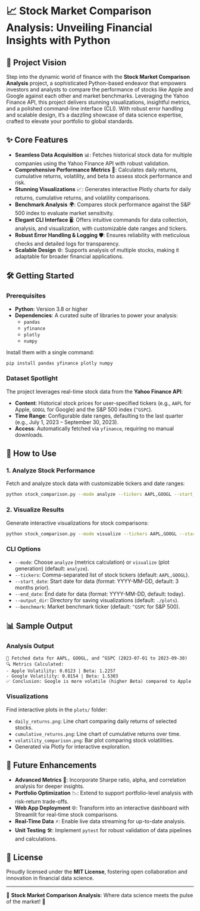 # 📈 Stock Market Comparison Analysis: Unveiling Financial Insights with Python

## 🌟 Project Vision
Step into the dynamic world of finance with the **Stock Market Comparison Analysis** project, a sophisticated Python-based endeavor that empowers investors and analysts to compare the performance of stocks like Apple and Google against each other and market benchmarks. Leveraging the Yahoo Finance API, this project delivers stunning visualizations, insightful metrics, and a polished command-line interface (CLI). With robust error handling and scalable design, it’s a dazzling showcase of data science expertise, crafted to elevate your portfolio to global standards.

## ✨ Core Features
- **Seamless Data Acquisition** 📊: Fetches historical stock data for multiple companies using the Yahoo Finance API with robust validation.
- **Comprehensive Performance Metrics** 🧠: Calculates daily returns, cumulative returns, volatility, and beta to assess stock performance and risk.
- **Stunning Visualizations** 📈: Generates interactive Plotly charts for daily returns, cumulative returns, and volatility comparisons.
- **Benchmark Analysis** 🌍: Compares stock performance against the S&P 500 index to evaluate market sensitivity.
- **Elegant CLI Interface** 🖥️: Offers intuitive commands for data collection, analysis, and visualization, with customizable date ranges and tickers.
- **Robust Error Handling & Logging** 🛡️: Ensures reliability with meticulous checks and detailed logs for transparency.
- **Scalable Design** ⚙️: Supports analysis of multiple stocks, making it adaptable for broader financial applications.

## 🛠️ Getting Started

### Prerequisites
- **Python**: Version 3.8 or higher
- **Dependencies**: A curated suite of libraries to power your analysis:
  - `pandas`
  - `yfinance`
  - `plotly`
  - `numpy`

Install them with a single command:
```bash
pip install pandas yfinance plotly numpy
```

### Dataset Spotlight
The project leverages real-time stock data from the **Yahoo Finance API**:
- **Content**: Historical stock prices for user-specified tickers (e.g., `AAPL` for Apple, `GOOGL` for Google) and the S&P 500 index (`^GSPC`).
- **Time Range**: Configurable date ranges, defaulting to the last quarter (e.g., July 1, 2023 – September 30, 2023).
- **Access**: Automatically fetched via `yfinance`, requiring no manual downloads.

## 🎉 How to Use

### 1. Analyze Stock Performance
Fetch and analyze stock data with customizable tickers and date ranges:
```bash
python stock_comparison.py --mode analyze --tickers AAPL,GOOGL --start_date 2023-07-01 --end_date 2023-09-30
```

### 2. Visualize Results
Generate interactive visualizations for stock comparisons:
```bash
python stock_comparison.py --mode visualize --tickers AAPL,GOOGL --start_date 2023-07-01 --end_date 2023-09-30
```

### CLI Options
- `--mode`: Choose `analyze` (metrics calculation) or `visualize` (plot generation) (default: `analyze`).
- `--tickers`: Comma-separated list of stock tickers (default: `AAPL,GOOGL`).
- `--start_date`: Start date for data (format: YYYY-MM-DD, default: 3 months prior).
- `--end_date`: End date for data (format: YYYY-MM-DD, default: today).
- `--output_dir`: Directory for saving visualizations (default: `./plots`).
- `--benchmark`: Market benchmark ticker (default: `^GSPC` for S&P 500).

## 📊 Sample Output

### Analysis Output
```
🌟 Fetched data for AAPL, GOOGL, and ^GSPC (2023-07-01 to 2023-09-30)
🔍 Metrics Calculated:
- Apple Volatility: 0.0123 | Beta: 1.2257
- Google Volatility: 0.0154 | Beta: 1.5303
✅ Conclusion: Google is more volatile (higher Beta) compared to Apple
```

### Visualizations
Find interactive plots in the `plots/` folder:
- `daily_returns.png`: Line chart comparing daily returns of selected stocks.
- `cumulative_returns.png`: Line chart of cumulative returns over time.
- `volatility_comparison.png`: Bar plot comparing stock volatilities.
- Generated via Plotly for interactive exploration.

## 🌈 Future Enhancements
- **Advanced Metrics** 🚀: Incorporate Sharpe ratio, alpha, and correlation analysis for deeper insights.
- **Portfolio Optimization** 📉: Extend to support portfolio-level analysis with risk-return trade-offs.
- **Web App Deployment** 🌐: Transform into an interactive dashboard with Streamlit for real-time stock comparisons.
- **Real-Time Data** ⚡: Enable live data streaming for up-to-date analysis.
- **Unit Testing** 🛠️: Implement `pytest` for robust validation of data pipelines and calculations.

## 📜 License
Proudly licensed under the **MIT License**, fostering open collaboration and innovation in financial data science.

---

🌟 **Stock Market Comparison Analysis**: Where data science meets the pulse of the market! 🌟